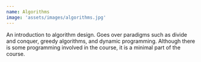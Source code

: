```yaml
---
name: Algorithms
image: 'assets/images/algorithms.jpg'
---
```

An introduction to algorithm design. Goes over paradigms such as divide and conquer, greedy algorithms, and dynamic programming. Although there is some programming involved in the course, it is a minimal part of the course.
